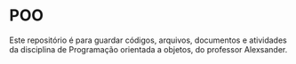 # POO
Este repositório é para guardar códigos, arquivos, documentos e atividades da disciplina de Programação orientada a objetos, do professor Alexsander.
